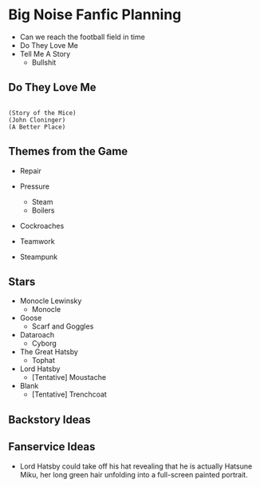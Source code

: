 # Big Noise Fanfic Planning

* Can we reach the football field in time
* Do They Love Me
* Tell Me A Story
  * Bullshit


## Do They Love Me
```plantuml

```

```plantuml
(Story of the Mice)
(John Cloninger)
(A Better Place)
```

## Themes from the Game

* Repair

* Pressure
  * Steam
  * Boilers
* Cockroaches
* Teamwork
* Steampunk

## Stars

* Monocle Lewinsky
  * Monocle
* Goose
  * Scarf and Goggles
* Dataroach
  * Cyborg
* The Great Hatsby
  * Tophat
* Lord Hatsby
  * [Tentative] Moustache
* Blank
  * [Tentative] Trenchcoat

## Backstory Ideas



## Fanservice Ideas

* Lord Hatsby could take off his hat revealing that he is actually Hatsune Miku, her long green hair unfolding into a full-screen painted portrait.
